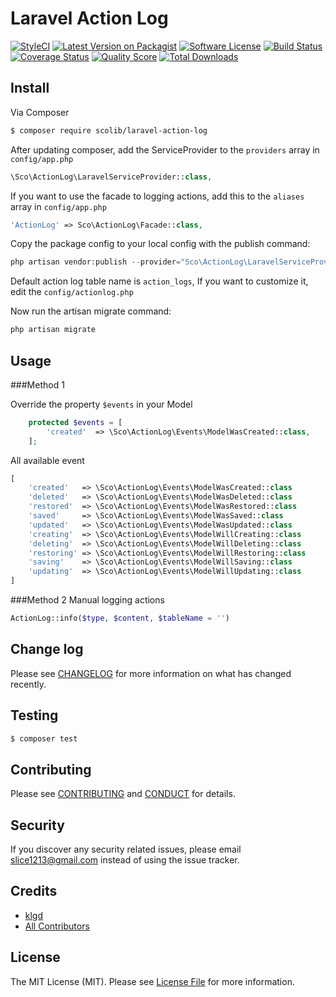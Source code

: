 # Laravel Action Log

[![StyleCI][ico-styleci]][link-styleci]
[![Latest Version on Packagist][ico-version]][link-packagist]
[![Software License][ico-license]](LICENSE.md)
[![Build Status][ico-travis]][link-travis]
[![Coverage Status][ico-scrutinizer]][link-scrutinizer]
[![Quality Score][ico-code-quality]][link-code-quality]
[![Total Downloads][ico-downloads]][link-downloads]

## Install

Via Composer

``` bash
$ composer require scolib/laravel-action-log
```

After updating composer, add the ServiceProvider to the `providers` array in `config/app.php`

```php
\Sco\ActionLog\LaravelServiceProvider::class,
```

If you want to use the facade to logging actions, add this to the `aliases` array in `config/app.php`

```php
'ActionLog' => Sco\ActionLog\Facade::class,
```

Copy the package config to your local config with the publish command:

```php
php artisan vendor:publish --provider="Sco\ActionLog\LaravelServiceProvider"
```

Default action log table name is `action_logs`, If you want to customize it, edit the `config/actionlog.php`

Now run the artisan migrate command:
```php
php artisan migrate
```

## Usage

###Method 1

Override the property `$events` in your Model

```php
    protected $events = [
        'created'  => \Sco\ActionLog\Events\ModelWasCreated::class,
    ];
```

All available event

```php
[
    'created'   => \Sco\ActionLog\Events\ModelWasCreated::class
    'deleted'   => \Sco\ActionLog\Events\ModelWasDeleted::class
    'restored'  => \Sco\ActionLog\Events\ModelWasRestored::class
    'saved'     => \Sco\ActionLog\Events\ModelWasSaved::class
    'updated'   => \Sco\ActionLog\Events\ModelWasUpdated::class
    'creating'  => \Sco\ActionLog\Events\ModelWillCreating::class
    'deleting'  => \Sco\ActionLog\Events\ModelWillDeleting::class
    'restoring' => \Sco\ActionLog\Events\ModelWillRestoring::class
    'saving'    => \Sco\ActionLog\Events\ModelWillSaving::class
    'updating'  => \Sco\ActionLog\Events\ModelWillUpdating::class
]
```

###Method 2
Manual logging actions

```php
ActionLog::info($type, $content, $tableName = '')
```


## Change log

Please see [CHANGELOG](CHANGELOG.md) for more information on what has changed recently.

## Testing

``` bash
$ composer test
```

## Contributing

Please see [CONTRIBUTING](CONTRIBUTING.md) and [CONDUCT](CONDUCT.md) for details.

## Security

If you discover any security related issues, please email slice1213@gmail.com instead of using the issue tracker.

## Credits

- [klgd][link-author]
- [All Contributors][link-contributors]

## License

The MIT License (MIT). Please see [License File](LICENSE.md) for more information.

[ico-styleci]: https://styleci.io/repos/89337140/shield?branch=master
[ico-version]: https://img.shields.io/packagist/v/ScoLib/laravel-action-log.svg?style=flat-square
[ico-license]: https://img.shields.io/badge/license-MIT-brightgreen.svg?style=flat-square
[ico-travis]: https://img.shields.io/travis/ScoLib/laravel-action-log/master.svg?style=flat-square
[ico-scrutinizer]: https://img.shields.io/scrutinizer/coverage/g/ScoLib/laravel-action-log.svg?style=flat-square
[ico-code-quality]: https://img.shields.io/scrutinizer/g/ScoLib/laravel-action-log.svg?style=flat-square
[ico-downloads]: https://img.shields.io/packagist/dt/ScoLib/laravel-action-log.svg?style=flat-square

[link-styleci]: https://styleci.io/repos/89337140
[link-packagist]: https://packagist.org/packages/ScoLib/laravel-action-log
[link-travis]: https://travis-ci.org/ScoLib/laravel-action-log
[link-scrutinizer]: https://scrutinizer-ci.com/g/ScoLib/laravel-action-log/code-structure
[link-code-quality]: https://scrutinizer-ci.com/g/ScoLib/laravel-action-log
[link-downloads]: https://packagist.org/packages/ScoLib/laravel-action-log
[link-author]: https://github.com/klgd
[link-contributors]: ../../contributors
